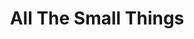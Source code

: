 ---
ee_id: '4168'
site: '1'
type: '2'
url: 2014-125-all-the-small-things
title: All The Small Things
year: '2014'
display_year: '2014'
medium: Exhibition Catalog
dims:
pitch:
ps:
live_url:
related: |-
  [4166] [2014-126-all-the-small-things-trailer] 2014 126 All The Small Things trailer
  [4249] [2014-114-all-the-small-things-tshirt] 2014-114 All The Small Things Tshirt
  [4250] [2014-078-all-the-small-things-edition] 2014-078 All The Small Things Edition
youtube:
related_code:
imgs: allthesmallthingscatalog-2014-125-full-01-database-ih.jpg,allthesmallthingscatalog-2014-125-full-02-database-ih.jpg,allthesmallthingscatalog-2014-125-full-03-database-ih.jpg,allthesmallthingscatalog-2014-125-full-05-database-ih.jpg,allthesmallthingscatalog-2014-125-full-06-database-ih.jpg,allthesmallthingscatalog-2014-125-full-07-database-ih.jpg,allthesmallthingscatalog-2014-125-full-04-database-ih.jpg,allthesmallthingscatalog-2014-125-full-08-database-ih.jpg,allthesmallthingscatalog-2014-125-full-09-database-ih.jpg,allthesmallthingscatalog-2014-125-full-11-database-ih.jpg,allthesmallthingscatalog-2014-125-full-12-database-ih.jpg,allthesmallthingscatalog-2014-125-full-13-database-ih.jpg,allthesmallthingscatalog-2014-125-full-10-database-ih.jpg,allthesmallthingscatalog-2014-125-full-15-database-ih.jpg,allthesmallthingscatalog-2014-125-full-14-database-ih.jpg
subheading: "(Catalog)"
download:
add_credit: 'Published by WALTHER KöNIG, KöLN, Design by Dave Yun, Photos: Sasha Maric'
commission:
layout: things-i-made
---